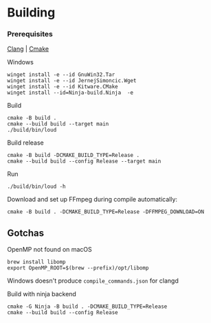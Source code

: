# Building

### Prerequisites

[Clang](https://releases.llvm.org/download.html) | [Cmake](https://cmake.org/download/)

Windows

```console
winget install -e --id GnuWin32.Tar
winget install -e --id JernejSimoncic.Wget
winget install -e --id Kitware.CMake
winget install --id=Ninja-build.Ninja  -e
```

Build

```console
cmake -B build .
cmake --build build --target main
./build/bin/loud
```

Build release

```console
cmake -B build -DCMAKE_BUILD_TYPE=Release .
cmake --build build --config Release --target main
```

Run

```console
./build/bin/loud -h
```

Download and set up FFmpeg during compile automatically:

```console
cmake -B build . -DCMAKE_BUILD_TYPE=Release -DFFMPEG_DOWNLOAD=ON
```

## Gotchas

OpenMP not found on macOS

```console
brew install libomp
export OpenMP_ROOT=$(brew --prefix)/opt/libomp
```

Windows doesn't produce `compile_commands.json` for clangd

Build with ninja backend

```console
cmake -G Ninja -B build . -DCMAKE_BUILD_TYPE=Release
cmake --build build --config Release
```